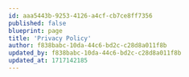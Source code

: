 ```yaml
---
id: aaa5443b-9253-4126-a4cf-cb7ce8ff7356
published: false
blueprint: page
title: 'Privacy Policy'
author: f838babc-10da-44c6-bd2c-c28d8a011f8b
updated_by: f838babc-10da-44c6-bd2c-c28d8a011f8b
updated_at: 1717142185
---
```

